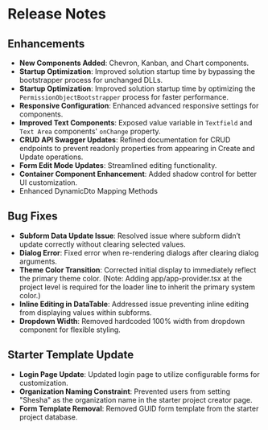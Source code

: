 # Release Notes
## Enhancements
- **New Components Added**: Chevron, Kanban, and Chart components.
- **Startup Optimization**: Improved solution startup time by bypassing the bootstrapper process for unchanged DLLs.
- **Startup Optimization**: Improved solution startup time by optimizing the `PermissionObjectBootstrapper` process for faster performance.
- **Responsive Configuration**: Enhanced advanced responsive settings for components.
- **Improved Text Components**: Exposed value variable in `Textfield` and `Text Area` components' `onChange` property.
- **CRUD API Swagger Updates**: Refined documentation for CRUD endpoints to prevent readonly properties from appearing in Create and Update operations.
- **Form Edit Mode Updates**: Streamlined editing functionality.
- **Container Component Enhancement**: Added shadow control for better UI customization.
- Enhanced DynamicDto Mapping Methods

## Bug Fixes
- **Subform Data Update Issue**: Resolved issue where subform didn’t update correctly without clearing selected values.
- **Dialog Error**: Fixed error when re-rendering dialogs after clearing dialog arguments.
- **Theme Color Transition**: Corrected initial display to immediately reflect the primary theme color. (Note: Adding app/app-provider.tsx at the project level is required for the loader line to inherit the primary system color.)
- **Inline Editing in DataTable**: Addressed issue preventing inline editing from displaying values within subforms.
- **Dropdown Width**: Removed hardcoded 100% width from dropdown component for flexible styling.


## Starter Template Update
- **Login Page Update**: Updated login page to utilize configurable forms for customization.
- **Organization Naming Constraint**: Prevented users from setting "Shesha" as the organization name in the starter project creator page.
- **Form Template Removal**: Removed GUID form template from the starter project database.

